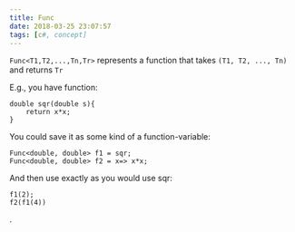```yaml
---
title: Func
date: 2018-03-25 23:07:57
tags: [c#, concept]
---
```


`Func<T1,T2,...,Tn,Tr>` represents a function that takes `(T1, T2, ..., Tn)` and returns `Tr`

E.g., you have function:
```
double sqr(double s){
	return x*x;
}
```
You could save it as some kind of a function-variable:
```
Func<double, double> f1 = sqr;
Func<double, double> f2 = x=> x*x;
```

And then use exactly as you would use sqr:
```
f1(2);
f2(f1(4))
```

.